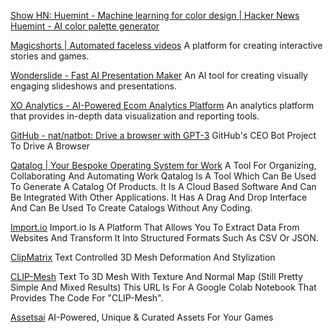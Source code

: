 
[Show HN: Huemint - Machine learning for color design | Hacker News](https://news.ycombinator.com/item?id=30529262)
[Huemint - AI color palette generator](https://huemint.com/)

[Magicshorts | Automated faceless videos](https://magicshorts.co/)
A platform for creating interactive stories and games.

[Wonderslide - Fast AI Presentation Maker](https://wonderslide.com/)
An AI tool for creating visually engaging slideshows and presentations.

[XO Analytics - AI-Powered Ecom Analytics Platform](https://xo-analytics.com/)
An analytics platform that provides in-depth data visualization and reporting tools.

[GitHub - nat/natbot: Drive a browser with GPT-3](https://github.com/nat/natbot)
GitHub's CEO Bot Project To Drive A Browser

[Qatalog | Your Bespoke Operating System for Work](https://qatalog.com/)
A Tool For Organizing, Collaborating And Automating Work
Qatalog Is A Tool Which Can Be Used To Generate A Catalog Of Products. It Is A Cloud Based Software And Can Be Integrated With Other Applications. It Has A Drag And Drop Interface And Can Be Used To Create Catalogs Without Any Coding.

[Import.io](https://www.import.io/)
Import.io Is A Platform That Allows You To Extract Data From Websites And Transform It Into Structured Formats Such As CSV Or JSON.

[ClipMatrix](https://colab.research.google.com/drive/1rT_NIYryAC1UNBsETm6XbgW3DWqIJnmf?usp=sharing)
Text Controlled 3D Mesh Deformation And Stylization

[CLIP-Mesh](https://colab.research.google.com/drive/15Fm4EhLlB20EugLUnTdhSJElvGVCU7Ys?usp=sharing)
Text To 3D Mesh With Texture And Normal Map (Still Pretty Simple And Mixed Results)
This URL Is For A Google Colab Notebook That Provides The Code For "CLIP-Mesh".

[Assetsai](http://www.assetsai.art)
AI-Powered, Unique & Curated Assets For Your Games
